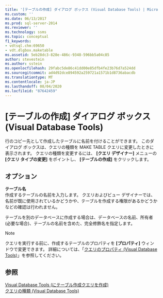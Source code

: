 ```yaml
---
title: '[テーブルの作成] ダイアログ ボックス (Visual Database Tools) | Microsoft Docs'
ms.custom: ''
ms.date: 06/13/2017
ms.prod: sql-server-2014
ms.reviewer: ''
ms.technology: ssms
ms.topic: conceptual
f1_keywords:
- vdtsql.chm:69650
- vdt.dlgbox.maketable
ms.assetid: 5eb28dc3-828e-486c-9348-596bb5a04c85
author: stevestein
ms.author: sstein
ms.openlocfilehash: 29fabc5de86c41dd00e85dfb4fe23b76d7a524dd
ms.sourcegitcommit: ad4d92dce894592a259721a1571b1d8736abacdb
ms.translationtype: MT
ms.contentlocale: ja-JP
ms.lasthandoff: 08/04/2020
ms.locfileid: "87642459"
---
```

# <a name="make-table-dialog-box-visual-database-tools"></a>[テーブルの作成] ダイアログ ボックス (Visual Database Tools)
  行のコピー先として作成したテーブルに名前を付けることができます。 このダイアログ ボックスは、クエリの種類を MAKE TABLE クエリに変更したときに表示されます。 クエリの種類を変更するには、 **[クエリ デザイナー]** メニューの **[クエリ タイプの変更]** をポイントし、 **[テーブルの作成]** をクリックします。  
  
## <a name="options"></a>オプション  
 **テーブル名**  
 作成するテーブルの名前を入力します。 クエリおよびビュー デザイナーでは、名前が既に使用されているかどうかや、テーブルを作成する権限があるかどうかなどの確認は行われません。  
  
 テーブルを別のデータベースに作成する場合は、データベースの名前、所有者 (必要な場合)、テーブルの名前を含めた、完全修飾名を指定します。  
  
> [!NOTE]  
>  クエリを実行する前に、作成するテーブルのプロパティを **[プロパティ]** ウィンドウで変更できます。 詳細については、「[クエリのプロパティ (Visual Database Tools)](visual-database-tools.md)」を参照してください。  
  
## <a name="see-also"></a>参照  
 [Visual Database Tools &#40;にテーブル作成クエリを作成&#41;](create-make-table-queries-visual-database-tools.md)   
 [クエリの種類 (Visual Database Tools)](types-of-queries-visual-database-tools.md)  
  
  
